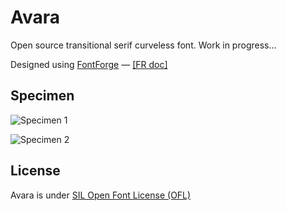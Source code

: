 # Avara

Open source transitional serif curveless font. Work in progress…

Designed using <a href="http://fontforge.sourceforge.net/">FontForge</a> — <a href="http://fr.flossmanuals.net/fontes-libres/">[FR doc]</a>

## Specimen

![Specimen 1](https://github.com/raphaelbastide/Avara/raw/master/documentation/images/specimen.png)

![Specimen 2](https://github.com/raphaelbastide/Avara/raw/master/documentation/images/lowercase-g.png)

## License
Avara is under [SIL Open Font License (OFL)](http://scripts.sil.org/cms/scripts/page.php?site_id=nrsi&id=OFL "SIL Open Font License")
